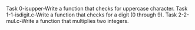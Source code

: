 Task 0-isupper-Write a function that checks for uppercase character.
Task 1-1-isdigit.c-Write a function that checks for a digit (0 through 9).
Task 2-2-mul.c-Write a function that multiplies two integers.

